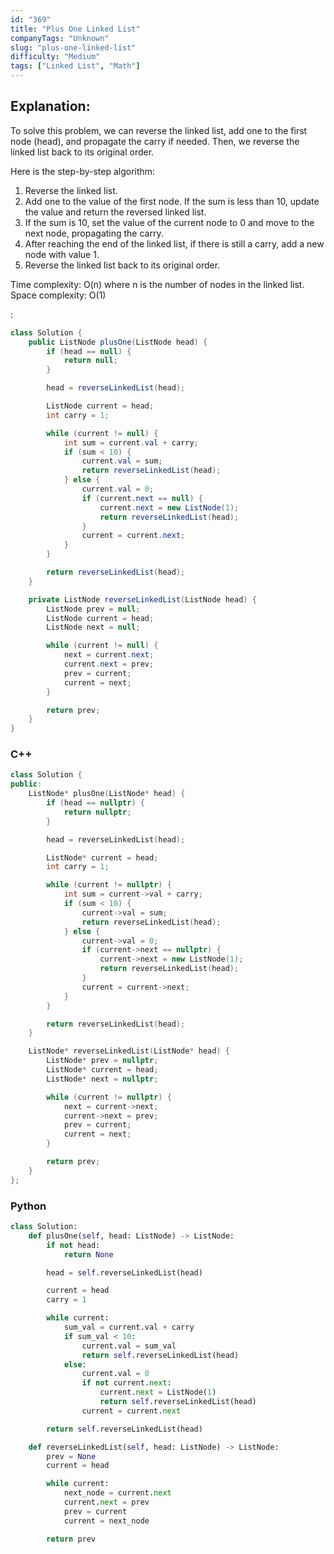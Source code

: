 ```yaml
---
id: "369"
title: "Plus One Linked List"
companyTags: "Unknown"
slug: "plus-one-linked-list"
difficulty: "Medium"
tags: ["Linked List", "Math"]
---
```


## Explanation:

To solve this problem, we can reverse the linked list, add one to the first node (head), and propagate the carry if needed. Then, we reverse the linked list back to its original order.

Here is the step-by-step algorithm:
1. Reverse the linked list.
2. Add one to the value of the first node. If the sum is less than 10, update the value and return the reversed linked list.
3. If the sum is 10, set the value of the current node to 0 and move to the next node, propagating the carry.
4. After reaching the end of the linked list, if there is still a carry, add a new node with value 1.
5. Reverse the linked list back to its original order.

Time complexity: O(n) where n is the number of nodes in the linked list.
Space complexity: O(1)

:

```java
class Solution {
    public ListNode plusOne(ListNode head) {
        if (head == null) {
            return null;
        }

        head = reverseLinkedList(head);

        ListNode current = head;
        int carry = 1;

        while (current != null) {
            int sum = current.val + carry;
            if (sum < 10) {
                current.val = sum;
                return reverseLinkedList(head);
            } else {
                current.val = 0;
                if (current.next == null) {
                    current.next = new ListNode(1);
                    return reverseLinkedList(head);
                }
                current = current.next;
            }
        }

        return reverseLinkedList(head);
    }

    private ListNode reverseLinkedList(ListNode head) {
        ListNode prev = null;
        ListNode current = head;
        ListNode next = null;

        while (current != null) {
            next = current.next;
            current.next = prev;
            prev = current;
            current = next;
        }

        return prev;
    }
}
```

### C++
```cpp
class Solution {
public:
    ListNode* plusOne(ListNode* head) {
        if (head == nullptr) {
            return nullptr;
        }

        head = reverseLinkedList(head);

        ListNode* current = head;
        int carry = 1;

        while (current != nullptr) {
            int sum = current->val + carry;
            if (sum < 10) {
                current->val = sum;
                return reverseLinkedList(head);
            } else {
                current->val = 0;
                if (current->next == nullptr) {
                    current->next = new ListNode(1);
                    return reverseLinkedList(head);
                }
                current = current->next;
            }
        }

        return reverseLinkedList(head);
    }

    ListNode* reverseLinkedList(ListNode* head) {
        ListNode* prev = nullptr;
        ListNode* current = head;
        ListNode* next = nullptr;

        while (current != nullptr) {
            next = current->next;
            current->next = prev;
            prev = current;
            current = next;
        }

        return prev;
    }
};
```

### Python
```python
class Solution:
    def plusOne(self, head: ListNode) -> ListNode:
        if not head:
            return None

        head = self.reverseLinkedList(head)

        current = head
        carry = 1

        while current:
            sum_val = current.val + carry
            if sum_val < 10:
                current.val = sum_val
                return self.reverseLinkedList(head)
            else:
                current.val = 0
                if not current.next:
                    current.next = ListNode(1)
                    return self.reverseLinkedList(head)
                current = current.next

        return self.reverseLinkedList(head)

    def reverseLinkedList(self, head: ListNode) -> ListNode:
        prev = None
        current = head

        while current:
            next_node = current.next
            current.next = prev
            prev = current
            current = next_node

        return prev
```